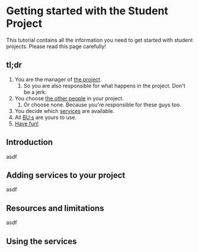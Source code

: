 # Getting started with the Student Project

This tutorial contains all the information you need to get started with student projects. Please read this page carefully!

## tl;dr

1. You are the manager of [the project](student_quick.md#introduction).
	1. So you are also responsible for what happens in the project. Don't be a jerk.
2. You choose [the other people](../../accounts/how-to-add-members-to-project.md) in your project.
	1. Or choose none. Because you're responsible for these guys too.
3. You decide which [services](student_quick.md#adding-services-to-your-project) are available.
4. All [BU:s](student_quick.md#resources-and-limitations) are yours to use.
5. [Have fun!](student_quick.md#using-the-services)

## Introduction

asdf

## Adding services to your project

asdf

## Resources and limitations

asdf

## Using the services
